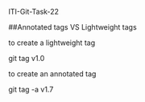 ITI-Git-Task-22

##Annotated tags VS Lightweight tags

to create a lightweight tag

git tag v1.0


to create an annotated tag

git tag -a v1.7
